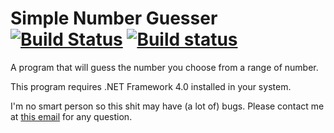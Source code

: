 # Simple Number Guesser [![Build Status](https://travis-ci.org/RoganMatrivski/CSharpNumberGuesser)](https://travis-ci.org/RoganMatrivski/CSharpNumberGuesser.png) [![Build status](https://ci.appveyor.com/api/projects/status/385544hsqk3ni0vj?svg=true)](https://ci.appveyor.com/project/RoganMatrivski/csharpnumberguesser)

A program that will guess the number you choose from a range of number.


This program requires .NET Framework 4.0 installed in your system.

I'm no smart person so this shit may have (a lot of) bugs. Please contact me at [this email](mailto:robinmauritzrm@gmail.com) for any question.